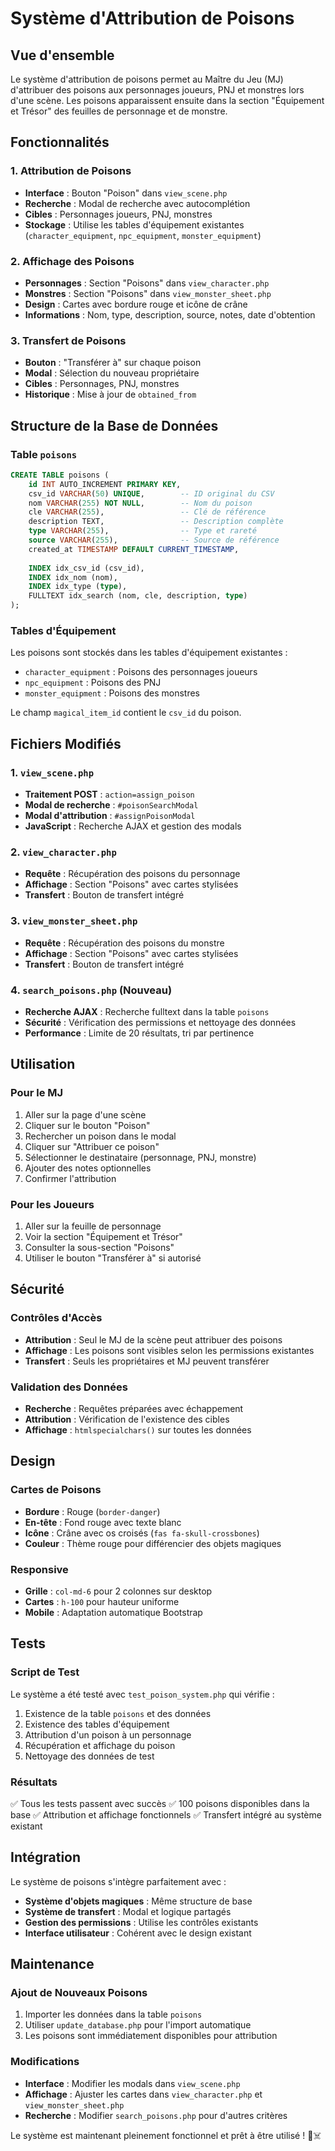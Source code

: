 # Système d'Attribution de Poisons

## Vue d'ensemble

Le système d'attribution de poisons permet au Maître du Jeu (MJ) d'attribuer des poisons aux personnages joueurs, PNJ et monstres lors d'une scène. Les poisons apparaissent ensuite dans la section "Équipement et Trésor" des feuilles de personnage et de monstre.

## Fonctionnalités

### 1. Attribution de Poisons
- **Interface** : Bouton "Poison" dans `view_scene.php`
- **Recherche** : Modal de recherche avec autocomplétion
- **Cibles** : Personnages joueurs, PNJ, monstres
- **Stockage** : Utilise les tables d'équipement existantes (`character_equipment`, `npc_equipment`, `monster_equipment`)

### 2. Affichage des Poisons
- **Personnages** : Section "Poisons" dans `view_character.php`
- **Monstres** : Section "Poisons" dans `view_monster_sheet.php`
- **Design** : Cartes avec bordure rouge et icône de crâne
- **Informations** : Nom, type, description, source, notes, date d'obtention

### 3. Transfert de Poisons
- **Bouton** : "Transférer à" sur chaque poison
- **Modal** : Sélection du nouveau propriétaire
- **Cibles** : Personnages, PNJ, monstres
- **Historique** : Mise à jour de `obtained_from`

## Structure de la Base de Données

### Table `poisons`
```sql
CREATE TABLE poisons (
    id INT AUTO_INCREMENT PRIMARY KEY,
    csv_id VARCHAR(50) UNIQUE,        -- ID original du CSV
    nom VARCHAR(255) NOT NULL,        -- Nom du poison
    cle VARCHAR(255),                 -- Clé de référence
    description TEXT,                 -- Description complète
    type VARCHAR(255),                -- Type et rareté
    source VARCHAR(255),              -- Source de référence
    created_at TIMESTAMP DEFAULT CURRENT_TIMESTAMP,
    
    INDEX idx_csv_id (csv_id),
    INDEX idx_nom (nom),
    INDEX idx_type (type),
    FULLTEXT idx_search (nom, cle, description, type)
);
```

### Tables d'Équipement
Les poisons sont stockés dans les tables d'équipement existantes :
- `character_equipment` : Poisons des personnages joueurs
- `npc_equipment` : Poisons des PNJ
- `monster_equipment` : Poisons des monstres

Le champ `magical_item_id` contient le `csv_id` du poison.

## Fichiers Modifiés

### 1. `view_scene.php`
- **Traitement POST** : `action=assign_poison`
- **Modal de recherche** : `#poisonSearchModal`
- **Modal d'attribution** : `#assignPoisonModal`
- **JavaScript** : Recherche AJAX et gestion des modals

### 2. `view_character.php`
- **Requête** : Récupération des poisons du personnage
- **Affichage** : Section "Poisons" avec cartes stylisées
- **Transfert** : Bouton de transfert intégré

### 3. `view_monster_sheet.php`
- **Requête** : Récupération des poisons du monstre
- **Affichage** : Section "Poisons" avec cartes stylisées
- **Transfert** : Bouton de transfert intégré

### 4. `search_poisons.php` (Nouveau)
- **Recherche AJAX** : Recherche fulltext dans la table `poisons`
- **Sécurité** : Vérification des permissions et nettoyage des données
- **Performance** : Limite de 20 résultats, tri par pertinence

## Utilisation

### Pour le MJ
1. Aller sur la page d'une scène
2. Cliquer sur le bouton "Poison"
3. Rechercher un poison dans le modal
4. Cliquer sur "Attribuer ce poison"
5. Sélectionner le destinataire (personnage, PNJ, monstre)
6. Ajouter des notes optionnelles
7. Confirmer l'attribution

### Pour les Joueurs
1. Aller sur la feuille de personnage
2. Voir la section "Équipement et Trésor"
3. Consulter la sous-section "Poisons"
4. Utiliser le bouton "Transférer à" si autorisé

## Sécurité

### Contrôles d'Accès
- **Attribution** : Seul le MJ de la scène peut attribuer des poisons
- **Affichage** : Les poisons sont visibles selon les permissions existantes
- **Transfert** : Seuls les propriétaires et MJ peuvent transférer

### Validation des Données
- **Recherche** : Requêtes préparées avec échappement
- **Attribution** : Vérification de l'existence des cibles
- **Affichage** : `htmlspecialchars()` sur toutes les données

## Design

### Cartes de Poisons
- **Bordure** : Rouge (`border-danger`)
- **En-tête** : Fond rouge avec texte blanc
- **Icône** : Crâne avec os croisés (`fas fa-skull-crossbones`)
- **Couleur** : Thème rouge pour différencier des objets magiques

### Responsive
- **Grille** : `col-md-6` pour 2 colonnes sur desktop
- **Cartes** : `h-100` pour hauteur uniforme
- **Mobile** : Adaptation automatique Bootstrap

## Tests

### Script de Test
Le système a été testé avec `test_poison_system.php` qui vérifie :
1. Existence de la table `poisons` et des données
2. Existence des tables d'équipement
3. Attribution d'un poison à un personnage
4. Récupération et affichage du poison
5. Nettoyage des données de test

### Résultats
✅ Tous les tests passent avec succès
✅ 100 poisons disponibles dans la base
✅ Attribution et affichage fonctionnels
✅ Transfert intégré au système existant

## Intégration

Le système de poisons s'intègre parfaitement avec :
- **Système d'objets magiques** : Même structure de base
- **Système de transfert** : Modal et logique partagés
- **Gestion des permissions** : Utilise les contrôles existants
- **Interface utilisateur** : Cohérent avec le design existant

## Maintenance

### Ajout de Nouveaux Poisons
1. Importer les données dans la table `poisons`
2. Utiliser `update_database.php` pour l'import automatique
3. Les poisons sont immédiatement disponibles pour attribution

### Modifications
- **Interface** : Modifier les modals dans `view_scene.php`
- **Affichage** : Ajuster les cartes dans `view_character.php` et `view_monster_sheet.php`
- **Recherche** : Modifier `search_poisons.php` pour d'autres critères

Le système est maintenant pleinement fonctionnel et prêt à être utilisé ! 🧪☠️





